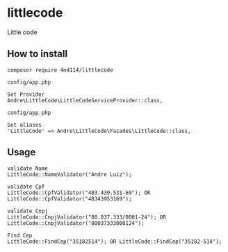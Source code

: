 # littlecode
Little code 
## How to install

```
composer require 4nd114/littlecode
```

```
config/app.php

Set Provider 
Andre\LittleCode\LittleCodeServiceProvider::class,
```

```
config/app.php

Set aliases 
'LittleCode' => Andre\LittleCode\Facades\LittleCode::class,
```
## Usage
```
validate Name
LittleCode::NameValidator("Andre Luiz");

```
```
validate Cpf
LittleCode::CpfValidator("483.439.531-69"); OR LittleCode::CpfValidator("48343953169");

```
```
validate Cnpj
LittleCode::CnpjValidator("80.037.333/0001-24"); OR LittleCode::CnpjValidator("80037333000124");

```
```
Find Cep
LittleCode::FindCep("35182514"); OR LittleCode::FindCep("35182-514");
```
